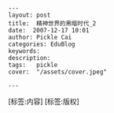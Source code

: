 
    ---
    layout: post  
    title:  精神世界的黑暗时代_2  
    date:  2007-12-17 10:01  
    author: Pickle Cai  
    categories: EduBlog  
    keywords: 
    description:   
    tags:	pickle   
    cover:  "/assets/cover.jpeg"  

    ---  
    
[标签:内容]
 [标签:版权]

